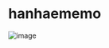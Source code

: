 # hanhaememo
![image](https://user-images.githubusercontent.com/95980876/210027864-bc4f10e4-a778-443c-996f-616b31ac74b4.png)
